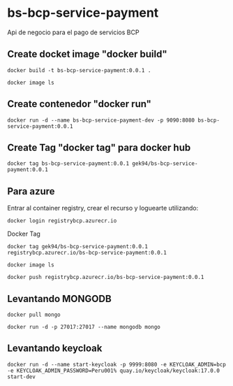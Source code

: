 # bs-bcp-service-payment
Api de negocio para el pago de servicios BCP

## Create docket image "docker build"
`docker build -t bs-bcp-service-payment:0.0.1 .`

`docker image ls`

## Create contenedor "docker run"

`docker run -d --name bs-bcp-service-payment-dev -p 9090:8080 bs-bcp-service-payment:0.0.1`

## Create Tag "docker tag" para docker hub

`docker tag bs-bcp-service-payment:0.0.1 gek94/bs-bcp-service-payment:0.0.1`

## Para azure
Entrar al container registry, crear el recurso y loguearte utilizando:

`docker login registrybcp.azurecr.io`

Docker Tag

`docker tag gek94/bs-bcp-service-payment:0.0.1 registrybcp.azurecr.io/bs-bcp-service-payment:0.0.1`

`docker image ls`

`docker push registrybcp.azurecr.io/bs-bcp-service-payment:0.0.1`

## Levantando MONGODB

`docker pull mongo`

`docker run -d -p 27017:27017 --name mongodb mongo`

## Levantando keycloak

`docker run -d --name start-keycloak -p 9999:8080 -e KEYCLOAK_ADMIN=bcp -e KEYCLOAK_ADMIN_PASSWORD=Peru001% quay.io/keycloak/keycloak:17.0.0 start-dev`


